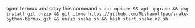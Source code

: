 open termux and copy this command < `apt update && apt upgrade && pkg install git unzip && git clone https://github.com/Mishawolfpaq/snake-python-termux.git && unzip snake.sh && bash start.snake.v2.sh`

